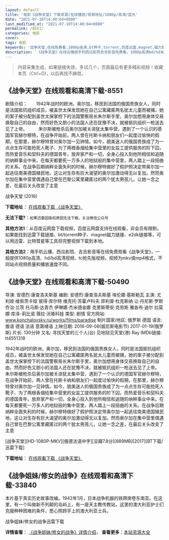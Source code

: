 ```yaml
---
layout: default
title: '电影《战争天堂》下载资源/在线播放/视频地址/1080p/高清/蓝光'
date: "2021-07-10T14:40:04+0800"
last_modified_at: "2021-07-10T14:40:04+0800"
permalink: /8551/
categories: 电影
cover:
tags: 电影
keywords: '战争天堂,在线免费看,1080p高清,bt种子,torrent,百度云盘,magnet,磁力链,迅雷下载资源'
description: '《战争天堂》在线云播放手机西瓜影院吉吉影音免费看，1080p高清bd/hd未删减完整版和tc抢先枪版，mkv/mp4格式，附带bt/torrent种子、magnet/磁力链、百度云盘、网盘资源迅雷下载链接'
---
```


>内容采集生成，如果链接失效，多试几个，页面最后有更多精彩视频！收藏本页（Ctrl+D)，以后再找不麻烦。


## 《战争天堂》在线观看和高清下载-8551

剧情介绍：　　1942年战时的欧洲，奥尔加，移民到法国的俄国贵族女人，同时是法国抵抗组织成员，被盖世太保发现她在自己公寓藏匿两名犹太儿童而被捕，她的案子被分配到盖世太保掌控下的法国警察局长朱尔斯手里，奥尔加想用身体交易换取自己的自由，然而好色又胆小的法国人还在犹豫不决，就被抵抗组织一枪送去见了上帝。  　　朱尔斯被枪杀后奥尔加被关进犹太集中营，遇到了一个认识的德国军官赫尔穆特，在战争开始前，两人曾在托斯卡纳和朋友们一起度过愉快的假期，在那里，赫尔穆特曾对奥尔加一见钟情。如今，貌美迷人的俄国贵族成了为一点点生存可能抢死人靴子、为了两根香烟给集中营里的女监工提供服务的阶下囚，而热爱音乐和契科夫的德国青年，放弃家产和一切，全身心投入到他所相信和追随的纳粹事业中来。在每天都要死一万多人的地狱般的集中营里，两人踏上一段扭曲的关系。在战争后期纳粹全面失利的时候，赫尔穆特做好了假护照决定带奥尔加一起逃往南美德国殖民地，这让对生存有巨大渴望的奥尔加激动得无以复加。然而奥尔加在集中营里偶遇自己曾在巴黎公寓里藏匿过的两个犹太男孩儿，让她一念之差，在最后关头改变了主意


战争天堂 (2016)

**下载地址**： [在线观看下载 《战争天堂》](https://www.btbtdy.me/btdy/dy10797.html) 


**无法下载?**：`如果迅雷因版权原因无法下载，关注微信公众号 `

**其他方法1**：从百度云网盘下载视频，百度云网盘支持在线观看，非会员有限制，如果能找到迅雷下载链接、bt/torrent种子、magnet磁力链接、e2dk链接等，可以用迅雷、比特彗星等工具将完整视频下载到本地。

**其他方法2**：用手机云播、西瓜影院、吉吉影音等在线免费观看《战争天堂》，一般提供1080p高清、hd/bd高清视频、tc抢先版视频，视频为mkv或mp4格式，不同站点视频质量和播放速度不同。


## 《战争天堂》在线观看和高清下载-50490

导演: 安德烈·康查洛夫斯基 编剧: 安德烈·康查洛夫斯基 埃伦娜·基斯勒瓦 主演: 尤利娅·维索茨卡娅 彼得·库尔特 维克托·苏霍卢科夫 菲利普·杜克斯纳 让·丹尼斯·罗默 乔治·兰茨 托马斯·达青杰 伊琳娜·杰米德金娜 克里斯蒂安·克劳斯 雅各布·迪尔 拉莫娜·库泽-莉比诺 薇拉·沃隆科娃 类型: 剧情 官方网站: www.konchalovsky.ru/works/films/paradise 制片国家/地区: 俄罗斯 德国 语言: 俄语 德语 法语 意第绪语 上映日期: 2016-09-08(威尼斯电影节) 2017-01-19(俄罗斯) 片长: 130分钟 又名: 寻找天堂的三个人(台) 见地狱见天堂(港) Ray IMDb链接: tt4551318

1942年战时的欧洲，奥尔加，移民到法国的俄国贵族女人，同时是法国抵抗组织成员，被盖世太保发现她在自己公寓藏匿两名犹太儿童而被捕，她的案子被分配到盖世太保掌控下的法国警察局长朱尔斯手里，奥尔加想用身体交易换取自己的自由，然而好色又胆小的法国人还在犹豫不决，就被抵抗组织一枪送去见了上帝。 朱尔斯被枪杀后奥尔加被关进犹太集中营，遇到了一个认识的德国军官赫尔穆特，在战争开始前，两人曾在托斯卡纳和朋友们一起度过愉快的假期，在那里，赫尔穆特曾对奥尔加一见钟情。如今，貌美迷人的俄国贵族成了为一点点生存可能抢死人靴子、为了两根香烟给集中营里的女监工提供服务的阶下囚，而热爱音乐和契科夫的德国青年，放弃家产和一切，全身心投入到他所相信和追随的纳粹事业中来。在每天都要死一万多人的地狱般的集中营里，两人踏上一段扭曲的关系。在战争后期纳粹全面失利的时候，赫尔穆特做好了假护照决定带奥尔加一起逃往南美德国殖民地，这让对生存有巨大渴望的奥尔加激动得无以复加。然而奥尔加在集中营里偶遇自己曾在巴黎公寓里藏匿过的两个犹太男孩儿，让她一念之差，在最后关头改变了主意


[战争天堂][HD-1080P-MKV][俄德法语中字][豆瓣7.8分][889MB][2017][BT下载/迅雷下载]

**下载地址**： [在线观看下载 《战争天堂》](https://www.btdx8.com/torrent/zztt_2017.html) 


## 《战争姐妹/修女的战争》在线观看和高清下载-33840

本片基于真实历史故事改编。1942年1月，日本战争机器的铁蹄席卷东南亚。在这里，有一个叫做新不列颠的岛屿上，有一座天主教传教站，这里的澳大利亚护士们克服种种困难的条件，悉心照顾手上的澳大利亚士兵。


战争姐妹/修女的战争迅雷下载

**详情查看**： [《战争姐妹/修女的战争》详情介绍](/movie/33840/)， **查看更多**：[本站资源大全](/movie/t/all/)

